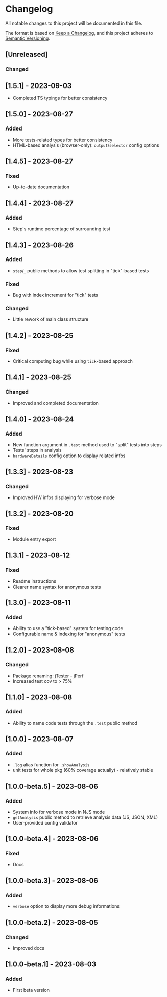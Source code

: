 # Changelog

All notable changes to this project will be documented in this file.

The format is based on [Keep a Changelog](https://keepachangelog.com/en/1.0.0/),
and this project adheres to [Semantic Versioning](https://semver.org/spec/v2.0.0.html).

## [Unreleased]

### Changed

## [1.5.1] - 2023-09-03

- Completed TS typings for better consistency

## [1.5.0] - 2023-08-27

### Added

- More tests-related types for better consistency
- HTML-based analysis (browser-only): `output`/`selector` config options

## [1.4.5] - 2023-08-27

### Fixed

- Up-to-date documentation

## [1.4.4] - 2023-08-27

### Added

- Step's runtime percentage of surrounding test

## [1.4.3] - 2023-08-26

### Added

- `step`/`_` public methods to allow test splitting in "tick"-based tests

### Fixed

- Bug with index increment for "tick" tests

### Changed

- Little rework of main class structure

## [1.4.2] - 2023-08-25

### Fixed

- Critical computing bug while using `tick`-based approach

## [1.4.1] - 2023-08-25

### Changed

- Improved and completed documentation

## [1.4.0] - 2023-08-24

### Added

- New function argument in `.test` method used to "split" tests into steps
- Tests' steps in analysis
- `hardwareDetails` config option to display related infos

## [1.3.3] - 2023-08-23

### Changed

- Improved HW infos displaying for verbose mode

## [1.3.2] - 2023-08-20

### Fixed

- Module entry export

## [1.3.1] - 2023-08-12

### Fixed

- Readme instructions
- Clearer name syntax for anonymous tests

## [1.3.0] - 2023-08-11

### Added

- Ability to use a "tick-based" system for testing code
- Configurable name & indexing for "anonymous" tests

## [1.2.0] - 2023-08-08

### Changed

- Package renaming: jTester - jPerf
- Increased test cov to > 75%

## [1.1.0] - 2023-08-08

### Added

- Ability to name code tests through the `.test` public method

## [1.0.0] - 2023-08-07

### Added

- `.log` alias function for `.showAnalysis`
- unit tests for whole pkg (60% coverage actually) - relatively stable

## [1.0.0-beta.5] - 2023-08-06

### Added

- System info for verbose mode in NJS mode
- `getAnalysis` public method to retrieve analysis data (JS, JSON, XML)
- User-provided config validator

## [1.0.0-beta.4] - 2023-08-06

### Fixed

- Docs

## [1.0.0-beta.3] - 2023-08-06

### Added

- `verbose` option to display more debug informations

## [1.0.0-beta.2] - 2023-08-05

### Changed

- Improved docs

## [1.0.0-beta.1] - 2023-08-03

### Added

- First beta version
